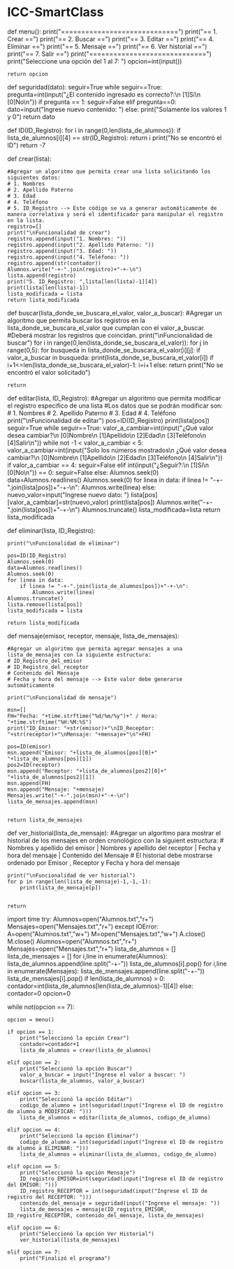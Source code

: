 # ICC-SmartClass
def menu():
    print("=============================")
    print("==     1. Crear            ==")
    print("==     2. Buscar           ==")
    print("==     3. Editar           ==")
    print("==     4. Eliminar         ==")
    print("==     5. Mensaje          ==")
    print("==     6. Ver historial    ==")
    print("==     7. Salir            ==")
    print("=============================")
    print("Seleccione una opción del 1 al 7: ")
    opcion=int(input())

    return opcion



def seguridad(dato):
    seguir=True
    while seguir==True:
        pregunta=int(input("¿El contenido ingresado es correcto?:\n [1]Sí\n [0]No\n"))
        if pregunta == 1:
            seguir=False
        elif pregunta==0:
            dato=input("Ingrese nuevo contenido: ")
        else:
            print("Solamente los valores 1 y 0")
    return dato


def ID(ID_Registro):
    for i in range(0,len(lista_de_alumnos)):
        if lista_de_alumnos[i][4] == str(ID_Registro):
            return i
    print("No se encontró el ID")
    return -7



def crear(lista):

    #Agregar un algoritmo que permita crear una lista solicitando los siguientes datos:
    # 1. Nombres
    # 2. Apellido Paterno
    # 3. Edad
    # 4. Teléfono
    # 5. ID_Registro --> Este código se va a generar automáticamente de manera correlativa y será el identificador para manipular el registro en la lista.
    registro=[]
    print("\nFuncionalidad de crear")
    registro.append(input("1. Nombres: "))
    registro.append(input("2. Apellido Paterno: "))
    registro.append(input("3. Edad: "))
    registro.append(input("4. Teléfono: "))
    registro.append(str(contador))
    Alumnos.write("-+-".join(registro)+"-+-\n")
    lista.append(registro)
    print("5. ID_Registro: ",lista[len(lista)-1][4])
    print(lista[len(lista)-1])
    lista_modificada = lista
    return lista_modificada



def buscar(lista_donde_se_buscara_el_valor, valor_a_buscar):
    #Agregar un algoritmo que permita buscar los registros en la lista_donde_se_buscara_el_valor que cumplan con el valor_a_buscar.
    #Deberá mostrar los registros que coincidan.
    print("\nFuncionalidad de buscar")
    for i in range(0,len(lista_donde_se_buscara_el_valor)):
        for j in range(0,5):
            for busqueda in lista_donde_se_buscara_el_valor[i][j]:
                if valor_a_buscar in busqueda:
                    print(lista_donde_se_buscara_el_valor[i])
                    if i+1<=len(lista_donde_se_buscara_el_valor)-1:
                        i=i+1
                    else:
                        return
    print("No se encontró el valor solicitado")


    return



def editar(lista, ID_Registro):
    #Agregar un algoritmo que permita modificar el registro especifico de una lista
    #Los datos que se podrán modificar son:
    # 1. Nombres
    # 2. Apellido Paterno
    # 3. Edad
    # 4. Teléfono
    print("\nFuncionalidad de editar")
    pos=ID(ID_Registro)
    print(lista[pos])
    seguir=True
    while seguir==True:
        valor_a_cambiar=int(input("¿Qué valor desea cambiar?\n [0]Nombre\n [1]Apellido\n [2]Edad\n [3]Teléfono\n [4]Salir\n"))
        while not -1 < valor_a_cambiar < 5:
            valor_a_cambiar=int(input("Solo los números mostrados\n ¿Qué valor desea cambiar?\n [0]Nombre\n [1]Apellido\n [2]Edad\n [3]Teléfono\n [4]Salir\n"))
        if valor_a_cambiar == 4:
            seguir=False
        elif int(input("¿Seguir?:\n [1]Sí\n [0]No\n")) == 0:
            seguir=False
        else:
            Alumnos.seek(0)
            data=Alumnos.readlines()
            Alumnos.seek(0)
            for linea in data:
                if linea != "-+-".join(lista[pos])+"-+-\n":
                    Alumnos.write(linea)
                else:
                    nuevo_valor=input("Ingrese nuevo dato: ")
                    lista[pos][valor_a_cambiar]=str(nuevo_valor)
                    print(lista[pos])
                    Alumnos.write("-+-".join(lista[pos])+"-+-\n")
                    Alumnos.truncate()
    lista_modificada=lista
    return lista_modificada



def eliminar(lista, ID_Registro):

    print("\nFuncionalidad de eliminar")

    pos=ID(ID_Registro)
    Alumnos.seek(0)
    data=Alumnos.readlines()
    Alumnos.seek(0)
    for linea in data:
        if linea != "-+-".join(lista_de_alumnos[pos])+"-+-\n":
            Alumnos.write(linea)
    Alumnos.truncate()
    lista.remove(lista[pos])
    lista_modificada = lista

    return lista_modificada



def mensaje(emisor, receptor, mensaje, lista_de_mensajes):

    #Agregar un algoritmo que permita agregar mensajes a una lista_de_mensajes con la siguiente estructura:
    # ID_Registro_del_emisor
    # ID_Registro_del_receptor
    # Contenido del Mensaje
    # Fecha y hora del mensaje --> Este valor debe generarse automáticamente

    print("\nFuncionalidad de mensaje")

    msn=[]
    FH="Fecha: "+time.strftime("%d/%m/%y")+" / Hora: "+time.strftime("%H:%M:%S")
    print("ID_Emisor: "+str(emisor)+"\nID_Receptor: "+str(receptor)+"\nMensaje: "+mensaje+"\n"+FH)

    pos=ID(emisor)
    msn.append("Emisor: "+lista_de_alumnos[pos][0]+" "+lista_de_alumnos[pos][1])
    pos2=ID(receptor)
    msn.append("Receptor: "+lista_de_alumnos[pos2][0]+" "+lista_de_alumnos[pos2][1])
    msn.append(FH)
    msn.append("Mensaje: "+mensaje)
    Mensajes.write("-+-".join(msn)+"-+-\n")
    lista_de_mensajes.append(msn)


    return lista_de_mensajes



def ver_historial(lista_de_mensaje):
    #Agregar un algoritmo para mostrar el historial de los mensajes en orden cronológico con la siguient estructura:
    # Nombres y apellido del emisor |  Nombres y apellido del receptor  |  Fecha y hora del mensaje  |  Contenido del Mensaje
    # El historial debe mostrarse ordenado por Emisor , Receptor y Fecha y hora del mensaje

    print("\nFuncionalidad de ver historial")
    for p in range(len(lista_de_mensaje)-1,-1,-1):
        print(lista_de_mensaje[p])


    return


import time
try:
    Alumnos=open("Alumnos.txt","r+")
    Mensajes=open("Mensajes.txt","r+")
except IOError:
    A=open("Alumnos.txt","w+")
    M=open("Mensajes.txt","w+")
    A.close()
    M.close()
    Alumnos=open("Alumnos.txt","r+")
    Mensajes=open("Mensajes.txt","r+")
lista_de_alumnos = []
lista_de_mensajes = []
for i,line in enumerate(Alumnos):
    lista_de_alumnos.append(line.split("-+-"))
    lista_de_alumnos[i].pop()
for i,line in enumerate(Mensajes):
    lista_de_mensajes.append(line.split("-+-"))
    lista_de_mensajes[i].pop()
if len(lista_de_alumnos) > 0:
    contador=int(lista_de_alumnos[len(lista_de_alumnos)-1][4])
else:
    contador=0
opcion=0



while not(opcion == 7):

    opcion = menu()

    if opcion == 1:
        print("Seleccionó la opción Crear")
        contador=contador+1
        lista_de_alumnos = crear(lista_de_alumnos)

    elif opcion == 2:
        print("Seleccionó la opción Buscar")
        valor_a_buscar = input("Ingrese el valor a buscar: ")
        buscar(lista_de_alumnos, valor_a_buscar)

    elif opcion == 3:
        print("Seleccionó la opción Editar")
        codigo_de_alumno = int(seguridad(input("Ingrese el ID de registro de alumno a MODIFICAR: ")))
        lista_de_alumnos = editar(lista_de_alumnos, codigo_de_alumno)

    elif opcion == 4:
        print("Seleccionó la opción Eliminar")
        codigo_de_alumno = int(seguridad(input("Ingrese el ID de registro de alumno a ELIMINAR: ")))
        lista_de_alumnos = eliminar(lista_de_alumnos, codigo_de_alumno)

    elif opcion == 5:
        print("Seleccionó la opción Mensaje")
        ID_registro_EMISOR=int(seguridad(input("Ingrese el ID de registro del EMISOR: ")))
        ID_registro_RECEPTOR = int(seguridad(input("Ingrese el ID de registro del RECEPTOR: ")))
        contenido_del_mensaje = seguridad(input("Ingrese el mensaje: "))
        lista_de_mensajes = mensaje(ID_registro_EMISOR, ID_registro_RECEPTOR, contenido_del_mensaje, lista_de_mensajes)

    elif opcion == 6:
        print("Seleccionó la opción Ver Historial")
        ver_historial(lista_de_mensajes)

    elif opcion == 7:
        print("Finalizó el programa")

